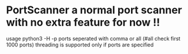 # PortScanner  a normal port scanner with no extra feature for now !!
usage python3 -H <target ip> -p ports seperated with comma or all (#all check first 1000 ports)
threading is supported only if ports are specified   
